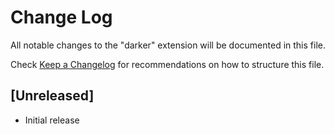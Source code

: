 # Change Log

All notable changes to the "darker" extension will be documented in this file.

Check [Keep a Changelog](http://keepachangelog.com/) for recommendations on how to structure this file.

## [Unreleased]

- Initial release
